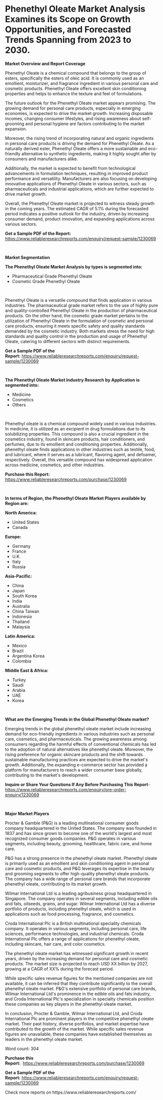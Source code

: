 <p><h1>Phenethyl Oleate Market Analysis Examines its Scope on Growth Opportunities, and Forecasted Trends Spanning from 2023 to 2030.</h1></p><p><strong>Market Overview and Report Coverage</strong></p>
<p><p>Phenethyl Oleate is a chemical compound that belongs to the group of esters, specifically the esters of oleic acid. It is commonly used as an emollient, moisturizer, and fragrance ingredient in various personal care and cosmetic products. Phenethyl Oleate offers excellent skin conditioning properties and helps to enhance the texture and feel of formulations.</p><p>The future outlook for the Phenethyl Oleate market appears promising. The growing demand for personal care products, especially in emerging economies, is expected to drive the market growth. Increasing disposable incomes, changing consumer lifestyles, and rising awareness about self-grooming and personal hygiene are factors contributing to the market expansion.</p><p>Moreover, the rising trend of incorporating natural and organic ingredients in personal care products is driving the demand for Phenethyl Oleate. As a naturally derived ester, Phenethyl Oleate offers a more sustainable and eco-friendly alternative to synthetic ingredients, making it highly sought after by consumers and manufacturers alike.</p><p>Additionally, the market is expected to benefit from technological advancements in formulation techniques, resulting in improved product performance and versatility. Manufacturers are also focusing on developing innovative applications of Phenethyl Oleate in various sectors, such as pharmaceuticals and industrial applications, which are further expected to drive market growth.</p><p>Overall, the Phenethyl Oleate market is projected to witness steady growth in the coming years. The estimated CAGR of 5.1% during the forecasted period indicates a positive outlook for the industry, driven by increasing consumer demand, product innovation, and expanding applications across various sectors.</p></p>
<p><strong>Get a Sample PDF of the Report:</strong> <a href="https://www.reliableresearchreports.com/enquiry/request-sample/1230069">https://www.reliableresearchreports.com/enquiry/request-sample/1230069</a></p>
<p>&nbsp;</p>
<p><strong>Market Segmentation</strong></p>
<p><strong>The Phenethyl Oleate Market Analysis by types is segmented into:</strong></p>
<p><ul><li>Pharmaceutical Grade Phenethyl Oleate</li><li>Cosmetic Grade Phenethyl Oleate</li></ul></p>
<p>&nbsp;</p>
<p><p>Phenethyl Oleate is a versatile compound that finds application in various industries. The pharmaceutical grade market refers to the use of highly pure and quality-controlled Phenethyl Oleate in the production of pharmaceutical products. On the other hand, the cosmetic grade market pertains to the utilization of Phenethyl Oleate in the formulation of cosmetic and personal care products, ensuring it meets specific safety and quality standards demanded by the cosmetic industry. Both markets stress the need for high standards and quality control in the production and usage of Phenethyl Oleate, catering to different sectors with distinct requirements.</p></p>
<p><strong>Get a Sample PDF of the Report:</strong>&nbsp;<a href="https://www.reliableresearchreports.com/enquiry/request-sample/1230069">https://www.reliableresearchreports.com/enquiry/request-sample/1230069</a></p>
<p>&nbsp;</p>
<p><strong>The Phenethyl Oleate Market Industry Research by Application is segmented into:</strong></p>
<p><ul><li>Medicine</li><li>Cosmetics</li><li>Others</li></ul></p>
<p>&nbsp;</p>
<p><p>Phenethyl oleate is a chemical compound widely used in various industries. In medicine, it is utilized as an excipient in drug formulations due to its solubilizing properties. This compound is also a crucial ingredient in the cosmetics industry, found in skincare products, hair conditioners, and perfumes, due to its emollient and conditioning properties. Additionally, phenethyl oleate finds applications in other industries such as textile, food, and lubricant, where it serves as a lubricant, flavoring agent, and defoamer, respectively. Overall, this versatile compound has widespread application across medicine, cosmetics, and other industries.</p></p>
<p><strong>Purchase this Report:</strong>&nbsp; <a href="https://www.reliableresearchreports.com/purchase/1230069">https://www.reliableresearchreports.com/purchase/1230069</a></p>
<p>&nbsp;</p>
<p><strong>In terms of Region, the Phenethyl Oleate Market Players available by Region are:</strong></p>
<p>
    <p> <strong> North America: </strong>
        <ul>
            <li>United States</li>
            <li>Canada</li>
        </ul>
        </p> 
    <p> <strong> Europe: </strong>
        <ul>
            <li>Germany</li>
            <li>France</li>
            <li>U.K.</li>
            <li>Italy</li>
            <li>Russia</li>
        </ul>
        </p> 
    <p> <strong> Asia-Pacific: </strong>
        <ul>
            <li>China</li>
            <li>Japan</li>
            <li>South Korea</li>
            <li>India</li>
            <li>Australia</li>
            <li>China Taiwan</li>
            <li>Indonesia</li>
            <li>Thailand</li>
            <li>Malaysia</li>
        </ul>
        </p> 
    <p> <strong> Latin America: </strong>
        <ul>
            <li>Mexico</li>
            <li>Brazil</li>
            <li>Argentina Korea</li>
            <li>Colombia</li>
        </ul>
        </p> 
    <p> <strong> Middle East & Africa: </strong>
        <ul>
            <li>Turkey</li>
            <li>Saudi</li>
            <li>Arabia</li>
            <li>UAE</li>
            <li>Korea</li>
        </ul>
    </p>
    </p>
<p>&nbsp;</p>
<p><strong>What are the Emerging Trends in the Global Phenethyl Oleate market?</strong></p>
<p><p>Emerging trends in the global phenethyl oleate market include increasing demand for eco-friendly ingredients in various industries such as personal care, cosmetics, and pharmaceuticals. The growing awareness among consumers regarding the harmful effects of conventional chemicals has led to the adoption of natural alternatives like phenethyl oleate. Moreover, the rising preference for organic skincare products and the shift towards sustainable manufacturing practices are expected to drive the market's growth. Additionally, the expanding e-commerce sector has provided a platform for manufacturers to reach a wider consumer base globally, contributing to the market's development.</p></p>
<p><strong>Inquire or Share Your Questions If Any Before Purchasing This Report</strong>- <a href="https://www.reliableresearchreports.com/enquiry/pre-order-enquiry/1230069">https://www.reliableresearchreports.com/enquiry/pre-order-enquiry/1230069</a></p>
<p>&nbsp;</p>
<p><strong>Major Market Players</strong></p>
<p><p>Procter & Gamble (P&G) is a leading multinational consumer goods company headquartered in the United States. The company was founded in 1837 and has since grown to become one of the world's largest and most recognized consumer goods companies. P&G operates in various segments, including beauty, grooming, healthcare, fabric care, and home care.</p><p>P&G has a strong presence in the phenethyl oleate market. Phenethyl oleate is primarily used as an emollient and skin conditioning agent in personal care and cosmetic products, and P&G leverages its expertise in the beauty and grooming segments to offer high-quality phenethyl oleate products. The company has a wide range of personal care brands that incorporate phenethyl oleate, contributing to its market growth.</p><p>Wilmar International Ltd is a leading agribusiness group headquartered in Singapore. The company operates in several segments, including edible oils and fats, oilseeds, grains, and sugar. Wilmar International Ltd has a diverse portfolio of products, including phenethyl oleate, which is used in applications such as food processing, fragrance, and cosmetics.</p><p>Croda International Plc is a British multinational speciality chemicals company. It operates in various segments, including personal care, life sciences, performance technologies, and industrial chemicals. Croda International Plc offers a range of applications for phenethyl oleate, including skincare, hair care, and color cosmetics.</p><p>The phenethyl oleate market has witnessed significant growth in recent years, driven by the increasing demand for personal care and cosmetic products. The market size is projected to reach USD XX billion by 2027, growing at a CAGR of XX% during the forecast period.</p><p>While specific sales revenue figures for the mentioned companies are not available, it can be inferred that they contribute significantly to the overall phenethyl oleate market. P&G's extensive portfolio of personal care brands, Wilmar International Ltd's prominence in the edible oils and fats industry, and Croda International Plc's specialization in specialty chemicals position these companies as key players in the phenethyl oleate market.</p><p>In conclusion, Procter & Gamble, Wilmar International Ltd, and Croda International Plc are prominent players in the competitive phenethyl oleate market. Their past history, diverse portfolios, and market expertise have contributed to the growth of the market. While specific sales revenue figures are unavailable, these companies have established themselves as leaders in the phenethyl oleate market.</p><p>Word count: 304</p></p>
<p><strong>Purchase this Report:</strong>&nbsp;&nbsp;<a href="https://www.reliableresearchreports.com/purchase/1230069">https://www.reliableresearchreports.com/purchase/1230069</a></p>
<p></p>
<p><strong>Get a Sample PDF of the Report:</strong>&nbsp;<a href="https://www.reliableresearchreports.com/enquiry/request-sample/1230069">https://www.reliableresearchreports.com/enquiry/request-sample/1230069</a></p>
<p>Check more reports on https://www.reliableresearchreports.com/</p>